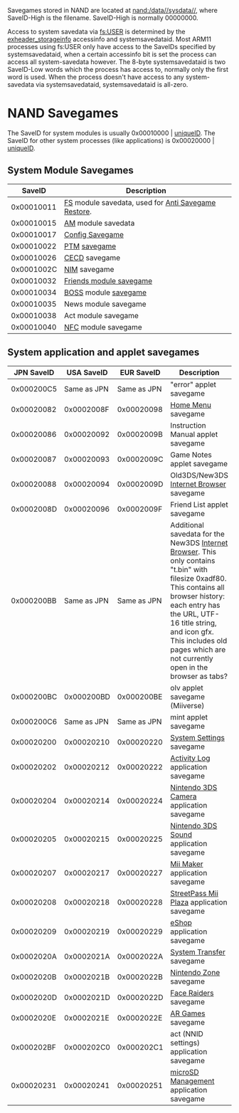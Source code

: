 Savegames stored in NAND are located at
[nand:/data/<ID0>/sysdata/<SaveID-Low>/<SaveID-High>](Flash_Filesystem "wikilink"),
where SaveID-High is the filename. SaveID-High is normally 00000000.

Access to system savedata via [fs:USER](Filesystem_services "wikilink")
is determined by the [exheader_storageinfo](NCCH#CXI "wikilink")
accessinfo and systemsavedataid. Most ARM11 processes using fs:USER only
have access to the SaveIDs specified by systemsavedataid, when a certain
accessinfo bit is set the process can access all system-savedata
however. The 8-byte systemsavedataid is two SaveID-Low words which the
process has access to, normally only the first word is used. When the
process doesn't have access to any system-savedata via systemsavedataid,
systemsavedataid is all-zero.

# NAND Savegames

The SaveID for system modules is usually 0x00010000 \|
[uniqueID](Titles "wikilink"). The SaveID for other system processes
(like applications) is 0x00020000 \| [uniqueID](Titles "wikilink").

## System Module Savegames

| SaveID     | Description                                                                                                               |
|------------|---------------------------------------------------------------------------------------------------------------------------|
| 0x00010011 | [FS](Filesystem_services "wikilink") module savedata, used for [Anti Savegame Restore](Anti_Savegame_Restore "wikilink"). |
| 0x00010015 | [AM](Application_Manager_Services "wikilink") module savedata                                                             |
| 0x00010017 | [Config Savegame](Config_Savegame "wikilink")                                                                             |
| 0x00010022 | [PTM](PTM "wikilink") [savegame](PTM_Savegame "wikilink")                                                                 |
| 0x00010026 | [CECD](StreetPass "wikilink") savegame                                                                                    |
| 0x0001002C | [NIM](NIM_Services "wikilink") savegame                                                                                   |
| 0x00010032 | [Friends module savegame](FRD_Savegame "wikilink")                                                                        |
| 0x00010034 | [BOSS](SpotPass "wikilink") module [savegame](BOSS_Savegame "wikilink")                                                   |
| 0x00010035 | News module savegame                                                                                                      |
| 0x00010038 | Act module savegame                                                                                                       |
| 0x00010040 | [NFC](NFC_Services "wikilink") module savegame                                                                            |

## System application and applet savegames

| JPN SaveID | USA SaveID  | EUR SaveID  | Description                                                                                                                                                                                                                                                                                                      |
|------------|-------------|-------------|------------------------------------------------------------------------------------------------------------------------------------------------------------------------------------------------------------------------------------------------------------------------------------------------------------------|
| 0x000200C5 | Same as JPN | Same as JPN | "error" applet savegame                                                                                                                                                                                                                                                                                          |
| 0x00020082 | 0x0002008F  | 0x00020098  | [Home Menu](Home_Menu "wikilink") savegame                                                                                                                                                                                                                                                                       |
| 0x00020086 | 0x00020092  | 0x0002009B  | Instruction Manual applet savegame                                                                                                                                                                                                                                                                               |
| 0x00020087 | 0x00020093  | 0x0002009C  | Game Notes applet savegame                                                                                                                                                                                                                                                                                       |
| 0x00020088 | 0x00020094  | 0x0002009D  | Old3DS/New3DS [Internet Browser](Internet_Browser "wikilink") savegame                                                                                                                                                                                                                                           |
| 0x0002008D | 0x00020096  | 0x0002009F  | Friend List applet savegame                                                                                                                                                                                                                                                                                      |
| 0x000200BB | Same as JPN | Same as JPN | Additional savedata for the New3DS [Internet Browser](Internet_Browser "wikilink"). This only contains "t.bin" with filesize 0xadf80. This contains all browser history: each entry has the URL, UTF-16 title string, and icon gfx. This includes old pages which are not currently open in the browser as tabs? |
| 0x000200BC | 0x000200BD  | 0x000200BE  | olv applet savegame (Miiverse)                                                                                                                                                                                                                                                                                   |
| 0x000200C6 | Same as JPN | Same as JPN | mint applet savegame                                                                                                                                                                                                                                                                                             |
| 0x00020200 | 0x00020210  | 0x00020220  | [System Settings](System_Settings "wikilink") savegame                                                                                                                                                                                                                                                           |
| 0x00020202 | 0x00020212  | 0x00020222  | [Activity Log](Activity_Log "wikilink") application savegame                                                                                                                                                                                                                                                     |
| 0x00020204 | 0x00020214  | 0x00020224  | [Nintendo 3DS Camera](Nintendo_3DS_Camera "wikilink") application savegame                                                                                                                                                                                                                                       |
| 0x00020205 | 0x00020215  | 0x00020225  | [Nintendo 3DS Sound](Nintendo_3DS_Sound "wikilink") application savegame                                                                                                                                                                                                                                         |
| 0x00020207 | 0x00020217  | 0x00020227  | [Mii Maker](Mii_Maker "wikilink") application savegame                                                                                                                                                                                                                                                           |
| 0x00020208 | 0x00020218  | 0x00020228  | [StreetPass Mii Plaza](StreetPass_Mii_Plaza "wikilink") application savegame                                                                                                                                                                                                                                     |
| 0x00020209 | 0x00020219  | 0x00020229  | [eShop](eShop "wikilink") application savegame                                                                                                                                                                                                                                                                   |
| 0x0002020A | 0x0002021A  | 0x0002022A  | [System Transfer](System_Transfer "wikilink") savegame                                                                                                                                                                                                                                                           |
| 0x0002020B | 0x0002021B  | 0x0002022B  | [Nintendo Zone](Nintendo_Zone "wikilink") savegame                                                                                                                                                                                                                                                               |
| 0x0002020D | 0x0002021D  | 0x0002022D  | [Face Raiders](Face_Raiders "wikilink") savegame                                                                                                                                                                                                                                                                 |
| 0x0002020E | 0x0002021E  | 0x0002022E  | [AR Games](AR_Games "wikilink") savegame                                                                                                                                                                                                                                                                         |
| 0x000202BF | 0x000202C0  | 0x000202C1  | act (NNID settings) application savegame                                                                                                                                                                                                                                                                         |
| 0x00020231 | 0x00020241  | 0x00020251  | [microSD Management](microSD_Management "wikilink") application savegame                                                                                                                                                                                                                                         |